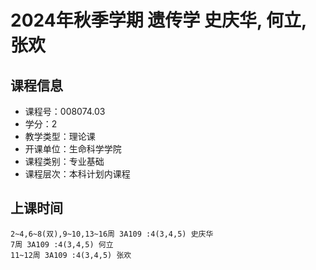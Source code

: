 # 2024年秋季学期 遗传学 史庆华, 何立, 张欢






## 课程信息

- 课程号：008074.03
- 学分：2
- 教学类型：理论课
- 开课单位：生命科学学院
- 课程类别：专业基础
- 课程层次：本科计划内课程

## 上课时间

```
2~4,6~8(双),9~10,13~16周 3A109 :4(3,4,5) 史庆华
7周 3A109 :4(3,4,5) 何立
11~12周 3A109 :4(3,4,5) 张欢
```

